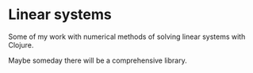 Linear systems
==============
Some of my work with numerical methods of solving linear systems with Clojure.

Maybe someday there will be a comprehensive library.
